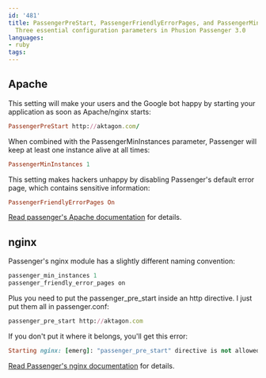 ```yaml
---
id: '481'
title: PassengerPreStart, PassengerFriendlyErrorPages, and PassengerMinInstances  -
  Three essential configuration parameters in Phusion Passenger 3.0
languages:
- ruby
tags:
---
```

Apache
------

This setting will make your users and the Google bot happy by starting your application as soon as Apache/nginx starts:


```ruby
PassengerPreStart http://aktagon.com/
```
    

When combined with the PassengerMinInstances parameter, Passenger will keep at least one instance alive at all times:


```ruby
PassengerMinInstances 1
```
    

This setting makes hackers unhappy by disabling Passenger's default error page, which contains sensitive information:


```ruby
PassengerFriendlyErrorPages On
```
    

[Read passenger's Apache documentation](http://www.modrails.com/documentation/Users%20guide%20Apache.html) for details.

nginx
-----

Passenger's nginx module has a slightly different naming convention:


```ruby
passenger_min_instances 1
passenger_friendly_error_pages on
```
    

Plus you need to put the passenger\_pre\_start inside an http directive. I just put them all in passenger.conf:


```ruby
passenger_pre_start http://aktagon.com
```
    

If you don't put it where it belongs, you'll get this error:


```ruby
Starting nginx: [emerg]: "passenger_pre_start" directive is not allowed here in /opt/nginx/conf/sites/xxx.com:7
```
    

[Read Passenger's nginx documentation](http://www.modrails.com/documentation/Users%20guide%20Nginx.html#PassengerPreStart) for details.

